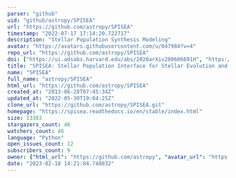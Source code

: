 ```yaml
---
parser: "github"
uid: "github/astropy/SPISEA"
url: "https://github.com/astropy/SPISEA"
timestamp: "2022-07-17 17:14:20.722717"
description: "Stellar Population Synthesis Modeling"
avatar: "https://avatars.githubusercontent.com/u/847984?v=4"
repo_url: "https://github.com/astropy/SPISEA"
doi: ["https://ui.adsabs.harvard.edu/abs/2020arXiv200606691H", "https://ui.adsabs.harvard.edu/abs/2020ascl.soft06016H/abstract"]
title: "SPISEA: Stellar Population Interface for Stellar Evolution and Atmospheres"
name: "SPISEA"
full_name: "astropy/SPISEA"
html_url: "https://github.com/astropy/SPISEA"
created_at: "2013-06-28T07:45:34Z"
updated_at: "2022-05-30T19:04:25Z"
clone_url: "https://github.com/astropy/SPISEA.git"
homepage: "https://spisea.readthedocs.io/en/stable/index.html"
size: 13383
stargazers_count: 46
watchers_count: 46
language: "Python"
open_issues_count: 12
subscribers_count: 9
owner: {"html_url": "https://github.com/astropy", "avatar_url": "https://avatars.githubusercontent.com/u/847984?v=4", "login": "astropy", "type": "Organization"}
date: "2023-02-18 14:21:04.740832"
---
```

